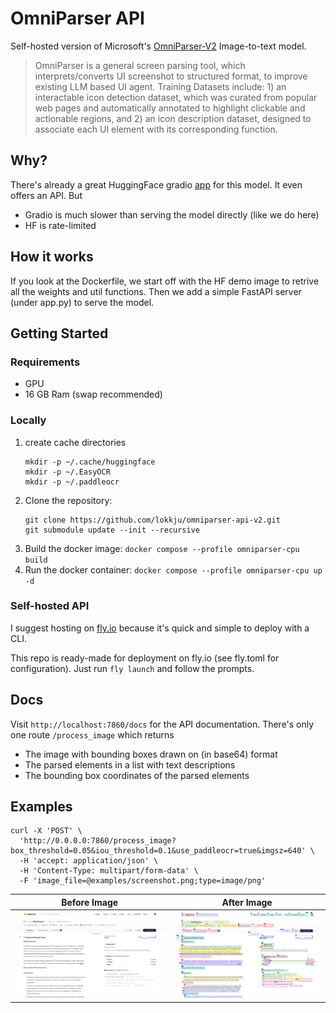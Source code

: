 # OmniParser API

Self-hosted version of Microsoft's [OmniParser-V2](https://huggingface.co/microsoft/OmniParser-v2.0) Image-to-text model.

> OmniParser is a general screen parsing tool, which interprets/converts UI screenshot to structured format, to improve existing LLM based UI agent. Training Datasets include: 1) an interactable icon detection dataset, which was curated from popular web pages and automatically annotated to highlight clickable and actionable regions, and 2) an icon description dataset, designed to associate each UI element with its corresponding function.

## Why?

There's already a great HuggingFace gradio [app](https://huggingface.co/spaces/microsoft/OmniParser-v2.0) for this model. It even offers an API. But

- Gradio is much slower than serving the model directly (like we do here)
- HF is rate-limited

## How it works

If you look at the Dockerfile, we start off with the HF demo image to retrive all the weights and util functions. Then we add a simple FastAPI server (under app.py) to serve the model.

## Getting Started

### Requirements

- GPU
- 16 GB Ram (swap recommended)

### Locally
1. create cache directories
    ```shell
    mkdir -p ~/.cache/huggingface
    mkdir -p ~/.EasyOCR
    mkdir -p ~/.paddleocr
    ```
2. Clone the repository:
   ```shell
   git clone https://github.com/lokkju/omniparser-api-v2.git
   git submodule update --init --recursive
   ```
2. Build the docker image: `docker compose --profile omniparser-cpu build`
3. Run the docker container: `docker compose --profile omniparser-cpu up -d`

### Self-hosted API

I suggest hosting on [fly.io](https://fly.io) because it's quick and simple to deploy with a CLI.

This repo is ready-made for deployment on fly.io (see fly.toml for configuration). Just run `fly launch` and follow the prompts.

## Docs

Visit `http://localhost:7860/docs` for the API documentation. There's only one route `/process_image` which returns

- The image with bounding boxes drawn on (in base64) format
- The parsed elements in a list with text descriptions
- The bounding box coordinates of the parsed elements

## Examples

```shell
curl -X 'POST' \
  'http://0.0.0.0:7860/process_image?box_threshold=0.05&iou_threshold=0.1&use_paddleocr=true&imgsz=640' \
  -H 'accept: application/json' \
  -H 'Content-Type: multipart/form-data' \
  -F 'image_file=@examples/screenshot.png;type=image/png'
```

| Before Image                       | After Image                   |
| ---------------------------------- | ----------------------------- |
| ![Before](examples/screenshot.png) | ![After](examples/after.webp) |

